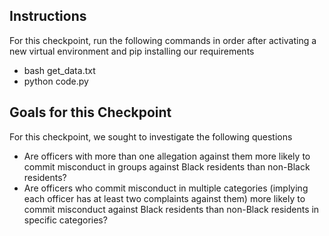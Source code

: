 ## Instructions

For this checkpoint, run the following commands in order after activating a new virtual environment and pip installing our requirements

 - bash get_data.txt
 - python code.py

## Goals for this Checkpoint

For this checkpoint, we sought to investigate the following questions

 - Are officers with more than one allegation against them more likely to commit misconduct in groups against Black residents than non-Black residents?
 - Are officers who commit misconduct in multiple categories (implying each officer has at least two complaints against them) more likely to commit misconduct against Black residents than non-Black residents in specific categories? 
